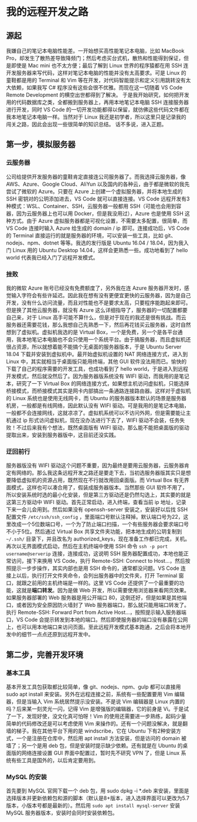 # 我的远程开发之路

## 源起

 我嫌自己的笔记本电脑性能差。一开始想买高性能笔记本电脑，比如 MacBook Pro，却发生了散热差导致降频门；然后考虑买台式机，散热和性能得到保证，但是即使是 Mac mini 也不太方便；最后了解到 Linux 世界的程序猿都在用 SSH 连开发服务器来写代码，这样对笔记本电脑的性能并没有太高要求。可是 Linux 的童鞋都是用的 Terminal 和 Vim 等在开发，对代码智能提示和定义引用跳转没有太大依赖，如果我写 C# 程序没有这些会很不优雅。而现在这一切随着 VS Code Remote Development 的横空出世都得到了解决。
 于是我开始研究，如何把开发用的代码数据库之类，全都搬到服务器上，再用本地笔记本电脑 SSH 连接服务器进行开发，同时 VS Code 的一切开发功能都得以保留，就彷佛这些代码文件都在我本地笔记本电脑一样。当然对于 Linux 我还是初学者，所以这里只是记录我的闯关之路，因此会出现一些很简单的知识总结。
 话不多说，进入正题。

## 第一步，模拟服务器

### 云服务器

 公司给提供开发服务器的童鞋肯定直接连公司服务器了。而我选择云服务器，像 AWS、Azure、Google Cloud、AliYun 以及国内的各种云，由于都是微软的我先尝试了微软的 Azure。只要在 Azure 上创建一个虚拟服务器，并将本地生成的 SSH 密钥对的公玥添加进去，VS Code 就可以直接连接。VS Code 远程开发有3种模式：WSL、Container、SSH，云服务器一般都用 SSH（可能也会用到容器，因为云服务器上也可以用 Docker，但是我没用过），Azure 也是使用 SSH 这种方式。由于 Azure 虚拟服务器都是可视化设置，不需要太多配置，很简单，而 VS Code 连接时输入 Azure 给生成的 domain / ip 即可。连接成功后，VS Code 的 Terminal 直接运行的就是服务器的环境，可以安装一些工具，比如 git、nodejs、npm、dotnet 等等。我选的发行版是 Ubuntu 16.04 / 18.04，因为我入门 Linux 用的 Ubuntu Desktop 14.04，这样会更熟悉一些。成功地看到了 hello world 代表我已经入门了远程开发模式。

### 挫败

 我的微软 Azure 账号已经没有免费额度了，另外我在连 Azure 服务器开发时，感觉输入字符会有些许延迟。因此我在想有没有更便宜更快的云服务器，因为是自己开发，没有什么访问流量，而且对性能也不是要求太高，只要程序能跑起来即可。但是换了其他云服务器，就没有 Azure 这么详细指导了，服务器的一切配置都要自己来，对于 Linux 高手可能不算什么，但是对于现在的我还是很有挑战。而云服务器还需要花钱，那么我想自己先熟悉一下，然后再花钱买云服务器，这时自然想到了虚拟机。虚拟机我选的是 Virtual Box，一个是免费，另一个是各平台通用，我本地笔记本电脑也不会只使用一个系统平台。由于搞服务器，而且虚拟机还很占资源，所以就想着能不能搞个无桌面的服务器版本，于是 Ubuntu Server 18.04 下载并安装到虚拟机中。最开始虚拟机设置的 NAT 网络连接方式，进入到 Linux 中，其实就相当于桌面版只能用终端，其他 GUI 软件没法用而已。愉快的下载了自己的程序需要的开发工具，也成功看到了 hello world，于是进入到远程开发模式，然后就没然后了。因为服务器版系统没有 WIFI 驱动，而我用的是笔记本，研究了一下 Virtual Box 的网络连接方式，如果想主机访问虚拟机，只能选择桥接模式，而桥接模式其实是网卡内部搞出一条通路连接路由器。这样对于虚拟机的 Linux 系统也是使用无线网卡，而 Ubuntu 的服务器版本默认的场景是服务器机房，一般都是有线网络，因此默认没有 WIFI 驱动。可是我用的是笔记本电脑，一般都不会连接网线，这就凉凉了。虚拟机系统可以不访问外网，但是需要能让主机通过 ip 形式访问虚拟机，现在没办法进行下去了，WIFI 驱动不会装，任务失败！不过后来我有个想法，既然桌面版有 WIFI 驱动，那么能不能把桌面版的驱动提取出来，安装到服务器版中，这目前还没实践。

### 迂回前行

 服务器版没有 WIFI 驱动这个问题不重要，因为最终是要用云服务器，云服务器肯定有网络的。那么我这条远程开发之路还是要走下去，当初选服务器版其实只是想要降低虚拟机的资源占用，既然现在不行就改用回桌面版。而 Virtual Box 有无界面模式，这样也可以凑合用了，假装成服务器版本。当然那些 GUI 软件不用了，所以安装系统时选的最小化安装，但是第三方驱动还是仍然勾选上，其实要的就是这第三方驱动中 WIFI 驱动。首先正常启动，进入终端，查看当前 ip 地址，记录下来一会儿会用到。然后如果没有 openssh-server 安装之，安装好以后找 SSH 配置文件 ```/etc/ssh/ssh_config``` ，里面端口号默认注释掉。默认端口号为22，这里改成一个5位数端口号，一个为了防止端口扫描，一个有些服务器会要求端口号不小于5位。然后通过 Virtual Box 共享文件夹功能，把本地生成的公玥复制到 ```~/.ssh/``` 目录下，并且改名为 authorized_keys，现在准备工作都已完成，关机。再次以无界面模式启动，然后在主机终端中使用 SSH 命令 ```ssh -p port username@serverip``` 连接，连接成功，这说明 SSH 服务器配置成功，本地也能正常访问，接下来换用 VS Code，执行 Remote-SSH: Connect to Host...，然后按照提示一步步操作，其实内部也是用 SSH 命令的，通常都没问题。VS Code 连接上以后，执行打开文件夹命令，会列出服务器中的文件夹，打开 Terminal 窗口，就跟之前用的主机终端是一样的。这里 VS Code 还提供了一个最重要的功能，这就是**端口转发**。因为是做 Web 开发，所以需要使用浏览器来看网页效果。如果服务器部署的 Web 服务器是用公开端口 80，这倒还好，但是如果是其他端口，或者因为安全原因防火墙封了 Web 服务器端口，那么就只能用端口转发了。执行 Remote-SSH: Forward  Port from Active Host...，按照提示输入服务器端口，VS Code 会提示转发到本地的端口。然后即使服务器的端口没有暴露在公网上，也可以用本地端口来访问页面。至此远程开发模式基本跑通，之后会将本地开发中的细节一点点还原到远程开发中。

## 第二步，完善开发环境

### 基本工具

 基本开发工具包获取都比较简单，像 git、nodejs、npm、gulp 都可以直接用 sudo apt install 来安装。另外在远程连接之前，系统有一些配置要用 Vim 编辑器，但是当输入 Vim 系统居然提示没安装。不是说 Vim 编辑器是 Linux 内置的吗？后来某一刻灵光一闪，记得 Vim 是增强版的编辑器，它的前身是 Vi。于是试了一下，发现好使，没文化真可怕呀！Vim 的使用还需要进一步熟练，起码少量简单的代码修改还是可以考虑使用 Vim 来操作的。还有一个问题没解决，就是翻墙的梯子。我在其他平台下用的是 windscribe，它在 Ubuntu 下有2种安装方式，一个是注册在仓库中，然后用 apt install 方法安装，但是访问的 domain 被墙了；另一个是用 deb 包，但是安装时提示缺少依赖。还有就是在 Ubuntu 的桌面版的网络连接设置 GUI 界面中配置过，暂时先不研究 VPN 了，但是 Linux 系统有些工具是国外的，以后肯定要用到。

### MySQL 的安装

 首先要到 MySQL 官网下载一个 deb 包，用 sudo dpkg -i \*.deb 来安装，里面是选择版本并更新依赖包和源的脚本（默认是8+版本，进入选择界面可以更改为5.7版本，小版本号都是最新的）。然后用 ```sudo apt install mysql-server``` 安装 MySQL 服务器版本，安装时会同时安装依赖包。